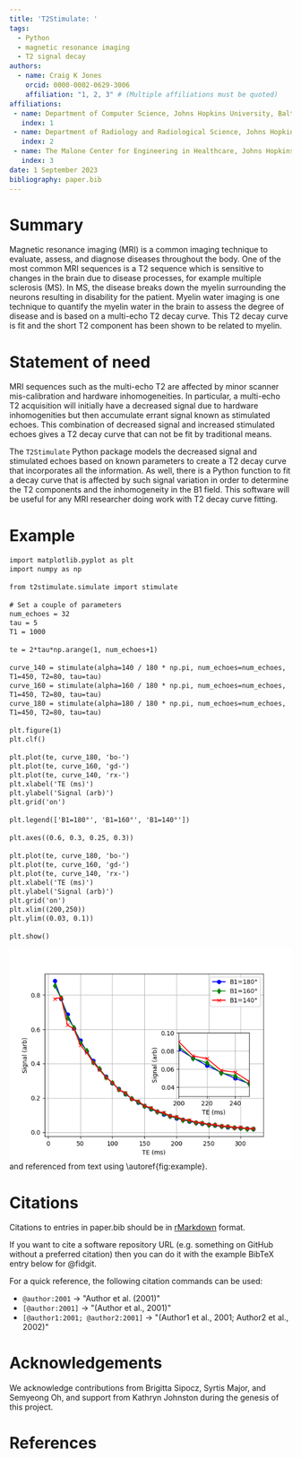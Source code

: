 ```yaml
---
title: 'T2Stimulate: '
tags:
  - Python
  - magnetic resonance imaging
  - T2 signal decay
authors:
  - name: Craig K Jones
    orcid: 0000-0002-0629-3006
    affiliation: "1, 2, 3" # (Multiple affiliations must be quoted)
affiliations:
 - name: Department of Computer Science, Johns Hopkins University, Baltimore MD
   index: 1
 - name: Department of Radiology and Radiological Science, Johns Hopkins University, Baltimore MD
   index: 2
 - name: The Malone Center for Engineering in Healthcare, Johns Hopkins University, Baltimore MD
   index: 3
date: 1 September 2023
bibliography: paper.bib
---
```


# Summary

Magnetic resonance imaging (MRI) is a common imaging technique to evaluate, assess, and diagnose diseases throughout the body. One of the most common MRI sequences is a T2 sequence which is sensitive to changes in the brain due to disease processes, for example multiple sclerosis (MS).  In MS, the disease breaks down the myelin surrounding the neurons resulting in disability for the patient. Myelin water imaging is one technique to quantify the myelin water in the brain to assess the degree of disease and is based on a multi-echo T2 decay curve. This T2 decay curve is fit and the short T2 component has been shown to be related to myelin.

# Statement of need

MRI sequences such as the multi-echo T2 are affected by minor scanner mis-calibration and hardware inhomogeneities. In particular, a multi-echo T2 acquisition will initially have a decreased signal due to hardware inhomogenities but then accumulate errant signal known as stimulated echoes.  This combination of decreased signal and increased stimulated echoes gives a T2 decay curve that can not be fit by traditional means.  

The `T2Stimulate` Python package models the decreased signal and stimulated echoes based on known parameters to create a T2 decay curve that incorporates all the information. As well, there is a Python function to fit a decay curve that is affected by such signal variation in order to determine the T2 components and the inhomogeneity in the B1 field. This software will be useful for any MRI researcher doing work with T2 decay curve fitting.

# Example


```
import matplotlib.pyplot as plt
import numpy as np

from t2stimulate.simulate import stimulate

# Set a couple of parameters
num_echoes = 32
tau = 5
T1 = 1000

te = 2*tau*np.arange(1, num_echoes+1)

curve_140 = stimulate(alpha=140 / 180 * np.pi, num_echoes=num_echoes, T1=450, T2=80, tau=tau)
curve_160 = stimulate(alpha=160 / 180 * np.pi, num_echoes=num_echoes, T1=450, T2=80, tau=tau)
curve_180 = stimulate(alpha=180 / 180 * np.pi, num_echoes=num_echoes, T1=450, T2=80, tau=tau)

plt.figure(1)
plt.clf()

plt.plot(te, curve_180, 'bo-')
plt.plot(te, curve_160, 'gd-')
plt.plot(te, curve_140, 'rx-')
plt.xlabel('TE (ms)')
plt.ylabel('Signal (arb)')
plt.grid('on')

plt.legend(['B1=180°', 'B1=160°', 'B1=140°'])

plt.axes((0.6, 0.3, 0.25, 0.3))

plt.plot(te, curve_180, 'bo-')
plt.plot(te, curve_160, 'gd-')
plt.plot(te, curve_140, 'rx-')
plt.xlabel('TE (ms)')
plt.ylabel('Signal (arb)')
plt.grid('on')
plt.xlim((200,250))
plt.ylim((0.03, 0.1))

plt.show()
```

![Caption for example figure.\label{fig:ex1}](ex1.png)
and referenced from text using \autoref{fig:example}.


# Citations

Citations to entries in paper.bib should be in
[rMarkdown](http://rmarkdown.rstudio.com/authoring_bibliographies_and_citations.html)
format.

If you want to cite a software repository URL (e.g. something on GitHub without a preferred
citation) then you can do it with the example BibTeX entry below for @fidgit.

For a quick reference, the following citation commands can be used:
- `@author:2001`  ->  "Author et al. (2001)"
- `[@author:2001]` -> "(Author et al., 2001)"
- `[@author1:2001; @author2:2001]` -> "(Author1 et al., 2001; Author2 et al., 2002)"


# Acknowledgements

We acknowledge contributions from Brigitta Sipocz, Syrtis Major, and Semyeong
Oh, and support from Kathryn Johnston during the genesis of this project.

# References


